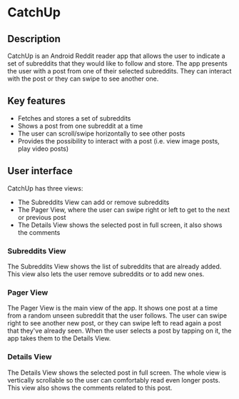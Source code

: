 # CatchUp

## Description

CatchUp is an Android Reddit reader app that allows the user to indicate a set of subreddits that they would like to follow and store. 
The app presents the user with a post from one of their selected subreddits. 
They can interact with the post or they can swipe to see another one. 

## Key features

* Fetches and stores a set of subreddits
* Shows a post from one subreddit at a time
* The user can scroll/swipe horizontally to see other posts
* Provides the possibility to interact with a post (i.e. view image posts, play video posts)

## User interface

CatchUp has three views: 
* The Subreddits View can add or remove subreddits
* The Pager View, where the user can swipe right or left to get to the next or previous post
* The Details View shows the selected post in full screen, it also shows the comments

### Subreddits View

The Subreddits View shows the list of subreddits that are already added. 
This view also lets the user remove subreddits or to add new ones.

### Pager View

The Pager View is the main view of the app. It shows one post at a time from a random unseen subreddit that the user follows.
The user can swipe right to see another new post, 
or they can swipe left to read again a post that they've already seen. 
When the user selects a post by tapping on it, the app takes them to the Details View.


### Details View

The Details View shows the selected post in full screen. 
The whole view is vertically scrollable so the user can comfortably read even longer posts.
This view also shows the comments related to this post.

